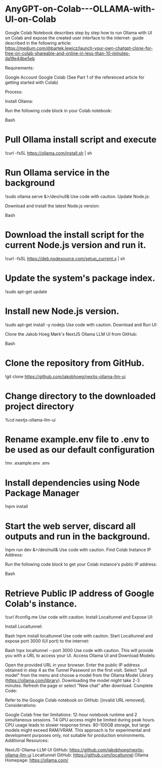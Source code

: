 # AnyGPT-on-Colab---OLLAMA-with-UI-on-Colab
Google Colab Notebook describes step by step how to run Ollama with UI on Colab and expose the created user interface to the internet- guide described in the following article:
https://medium.com/@bartek.lewicz/launch-your-own-chatgpt-clone-for-free-on-colab-shareable-and-online-in-less-than-10-minutes-da19e44be5eb

Requirements:

Google Account
 Google Colab (See Part 1 of the referenced article for getting started with Colab)
 
Process:

Install Ollama:

Run the following code block in your Colab notebook:

Bash
# Pull Ollama install script and execute
!curl -fsSL https://ollama.com/install.sh | sh
# Run Ollama service in the background
!sudo ollama serve &>/dev/null&
Use code with caution.
Update Node.js:

Download and install the latest Node.js version:

Bash
# Download the install script for the current Node.js version and run it.
!curl -fsSL https://deb.nodesource.com/setup_current.x | sh
# Update the system's package index.
!sudo apt-get update
# Install new Node.js version.
!sudo apt-get install -y nodejs
Use code with caution.
Download and Run UI:

Clone the Jakob Hoeg Mørk's NextJS Ollama LLM UI from GitHub:

Bash
# Clone the repository from GitHub.
!git clone https://github.com/jakobhoeg/nextjs-ollama-llm-ui
# Change directory to the downloaded project directory
%cd nextjs-ollama-llm-ui
# Rename example.env file to .env to be used as our default configuration
!mv .example.env .env
# Install dependencies using Node Package Manager
!npm install
# Start the web server, discard all outputs and run in the background.
!npm run dev &>/dev/null&
Use code with caution.
Find Colab Instance IP Address:

Run the following code block to get your Colab instance's public IP address:

Bash
# Retrieve Public IP address of Google Colab's instance.
!curl ifconfig.me
Use code with caution.
Install Localtunnel and Expose UI:

Install Localtunnel:

Bash
!npm install localtunnel
Use code with caution.
Start Localtunnel and expose port 3000 (UI port) to the internet:

Bash
!npx localtunnel --port 3000
Use code with caution.
This will provide you with a URL to access your UI.
Access Ollama UI and Download Models:

Open the provided URL in your browser.
Enter the public IP address obtained in step 4 as the Tunnel Password on the first visit.
Select "pull model" from the menu and choose a model from the Ollama Model Library (https://ollama.com/library).
Downloading the model might take 2-3 minutes. Refresh the page or select "New chat" after download.
Complete Code:

Refer to the Google Colab notebook on GitHub: [invalid URL removed].
Considerations:

Google Colab free tier limitations:
12-hour notebook runtime and 2 simultaneous sessions.
T4 GPU access might be limited during peak hours.
CPU usage leads to slower response times.
80-100GB storage, but large models might exceed RAM/VRAM.
This approach is for experimental and development purposes only, not suitable for production environments.
Additional Resources:

NextJS-Ollama-LLM-UI GitHub: https://github.com/jakobhoeg/nextjs-ollama-llm-ui
Localtunnel GitHub: https://github.com/localtunnel
Ollama Homepage: https://ollama.com/
